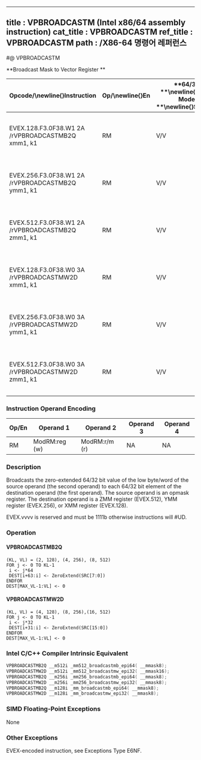 ----------------------------
title : VPBROADCASTM (Intel x86/64 assembly instruction)
cat_title : VPBROADCASTM
ref_title : VPBROADCASTM
path : /X86-64 명령어 레퍼런스
----------------------------
#@ VPBROADCASTM

**Broadcast Mask to Vector Register **

|**Opcode/**\newline{}**Instruction**|**Op/**\newline{}**En**|**64/32 **\newline{}**bit Mode **\newline{}**Support**|**CPUID **\newline{}**Feature **\newline{}**Flag**|**Description**|
|------------------------------------|-----------------------|------------------------------------------------------|--------------------------------------------------|---------------|
|EVEX.128.F3.0F38.W1 2A /rVPBROADCASTMB2Q xmm1, k1|RM |V/V |AVX512VLAVX512CD|Broadcast low byte value in k1 to two locations in xmm1.|
|EVEX.256.F3.0F38.W1 2A /rVPBROADCASTMB2Q ymm1, k1|RM |V/V |AVX512VLAVX512CD|Broadcast low byte value in k1 to four locations in ymm1.|
|EVEX.512.F3.0F38.W1 2A /rVPBROADCASTMB2Q zmm1, k1|RM |V/V |AVX512CD|Broadcast low byte value in k1 to eight locations in zmm1.|
|EVEX.128.F3.0F38.W0 3A /rVPBROADCASTMW2D xmm1, k1|RM |V/V |AVX512VLAVX512CD|Broadcast low word value in k1 to four locations in xmm1.|
|EVEX.256.F3.0F38.W0 3A /rVPBROADCASTMW2D ymm1, k1|RM |V/V |AVX512VLAVX512CD|Broadcast low word value in k1 to eight locations in ymm1.|
|EVEX.512.F3.0F38.W0 3A /rVPBROADCASTMW2D zmm1, k1|RM |V/V |AVX512CD|Broadcast low word value in k1 to sixteen locations in zmm1.|
### Instruction Operand Encoding


|Op/En|Operand 1|Operand 2|Operand 3|Operand 4|
|-----|---------|---------|---------|---------|
|RM|ModRM:reg (w)|ModRM:r/m (r)|NA|NA|
### Description


Broadcasts the zero-extended 64/32 bit value of the low byte/word of the source operand (the second operand) to each 64/32 bit element of the destination operand (the first operand). The source operand is an opmask register. The destination operand is a ZMM register (EVEX.512), YMM register (EVEX.256), or XMM register (EVEX.128).

EVEX.vvvv is reserved and must be 1111b otherwise instructions will #UD.


### Operation
#### VPBROADCASTMB2Q
```info-verb
(KL, VL) = (2, 128), (4, 256), (8, 512)
FOR j  <- 0 TO KL-1
 i <-  j*64
 DEST[i+63:i] <-  ZeroExtend(SRC[7:0])
ENDFOR
DEST[MAX_VL-1:VL] <-  0
```
#### VPBROADCASTMW2D
```info-verb
(KL, VL) = (4, 128), (8, 256),(16, 512)
FOR j  <- 0 TO KL-1
 i <-  j*32
 DEST[i+31:i] <-  ZeroExtend(SRC[15:0])
ENDFOR
DEST[MAX_VL-1:VL] <-  0
```

### Intel C/C++ Compiler Intrinsic Equivalent

```cpp
VPBROADCASTMB2Q __m512i _mm512_broadcastmb_epi64( __mmask8);
VPBROADCASTMW2D __m512i _mm512_broadcastmw_epi32( __mmask16);
VPBROADCASTMB2Q __m256i _mm256_broadcastmb_epi64( __mmask8);
VPBROADCASTMW2D __m256i _mm256_broadcastmw_epi32( __mmask8);
VPBROADCASTMB2Q __m128i _mm_broadcastmb_epi64( __mmask8);
VPBROADCASTMW2D __m128i _mm_broadcastmw_epi32( __mmask8);
```
### SIMD Floating-Point Exceptions


None

### Other Exceptions


EVEX-encoded instruction, see Exceptions Type E6NF.

